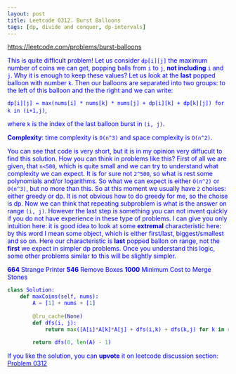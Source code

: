 ```yaml
---
layout: post
title: Leetcode 0312. Burst Balloons
tags: [dp, divide and conquer, dp-intervals]
---
```


<a href="https://leetcode.com/problems/burst-balloons"> <font color = blue>https://leetcode.com/problems/burst-balloons

This is quite difficult problem! Let us consider `dp[i][j]` the maximum number of coins we can get, popping balls from `i` to `j`, **not including** `i` and `j`. Why it is enough to keep these values? Let us look at the **last** popped balloon with number `k`. Then our balloons are separated into two groups: to the left of this balloon and the the right and we can write:
 
`dp[i][j] = max(nums[i] * nums[k] * nums[j] + dp[i][k] + dp[k][j]) for k in (i+1,j)`, 

where `k` is the index of the last balloon burst in `(i, j)`. 

**Complexity**: time complexity is `O(n^3)` and space complexity is `O(n^2)`.

You can see that code is very short, but it is in my opinion very diffucult to find this solution. How you can think in problems like this? First of all we are given, that `n<500`, which is quite small and we can try to understand what complexity we can expect. It is for sure not `2^500`, so what is rest some polynomials and/or logarithms.  So what we can expect is either `O(n^2)` or `O(n^3)`, but no more than this. So at this moment we usually have `2` choises: either greedy or dp. It is not obvious how to do greedy for me, so the choise is dp. Now we can think that repeating subproblem is what is the answer on range `(i, j)`. However the last step is something you can not invent quickly if you do not have experience in these type of problems. I can give you only intuition here: it is good idea to look at some **extremal** characteristic here: by this word I mean some object, which is either first/last, biggest/smallest and so on. Here our characteristic is **last** popped ballon on range, not the **first** we expect in simpler dp problems. Once you understand this logic, some other problems similar to this will be slightly simpler.

**664** Strange Printer
**546** Remove Boxes
**1000** Minimum Cost to Merge Stones

```python
class Solution:
    def maxCoins(self, nums):
        A = [1] + nums + [1]
        
        @lru_cache(None)
        def dfs(i, j):
            return max([A[i]*A[k]*A[j] + dfs(i,k) + dfs(k,j) for k in range(i+1, j)] or [0])
        
        return dfs(0, len(A) - 1)
```

If you like the solution, you can **upvote** it on leetcode discussion section:<a href="https://leetcode.com/problems/burst-balloons/discuss/970727/python-5-lines-dp-explained"> <font color = blue>Problem 0312
